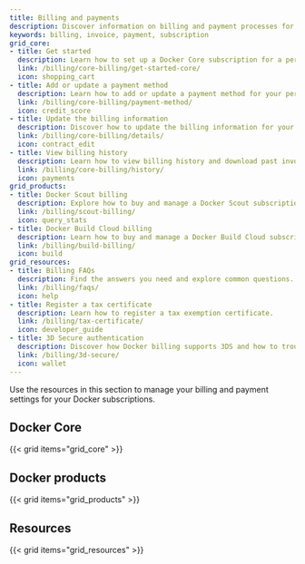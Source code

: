 ```yaml
---
title: Billing and payments
description: Discover information on billing and payment processes for Docker subscriptions.
keywords: billing, invoice, payment, subscription
grid_core:
- title: Get started
  description: Learn how to set up a Docker Core subscription for a personal account or organization.
  link: /billing/core-billing/get-started-core/
  icon: shopping_cart
- title: Add or update a payment method
  description: Learn how to add or update a payment method for your personal account or organization.
  link: /billing/core-billing/payment-method/
  icon: credit_score
- title: Update the billing information
  description: Discover how to update the billing information for your personal account or organization.
  link: /billing/core-billing/details/
  icon: contract_edit
- title: View billing history
  description: Learn how to view billing history and download past invoices.
  link: /billing/core-billing/history/
  icon: payments
grid_products:
- title: Docker Scout billing
  description: Explore how to buy and manage a Docker Scout subscription.
  link: /billing/scout-billing/
  icon: query_stats
- title: Docker Build Cloud billing
  description: Learn how to buy and manage a Docker Build Cloud subscription.
  link: /billing/build-billing/
  icon: build
grid_resources:
- title: Billing FAQs
  description: Find the answers you need and explore common questions.
  link: /billing/faqs/
  icon: help
- title: Register a tax certificate
  description: Learn how to register a tax exemption certificate.
  link: /billing/tax-certificate/
  icon: developer_guide
- title: 3D Secure authentication
  description: Discover how Docker billing supports 3DS and how to troubleshoot potential issues.
  link: /billing/3d-secure/
  icon: wallet
---
```


Use the resources in this section to manage your billing and payment settings for your Docker subscriptions.

## Docker Core

{{< grid items="grid_core" >}}

## Docker products

{{< grid items="grid_products" >}}

## Resources

{{< grid items="grid_resources" >}}
